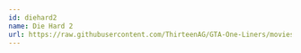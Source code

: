 ```yaml
---
id: diehard2
name: Die Hard 2
url: https://raw.githubusercontent.com/ThirteenAG/GTA-One-Liners/movies/datasets/diehard2.json
---
```


